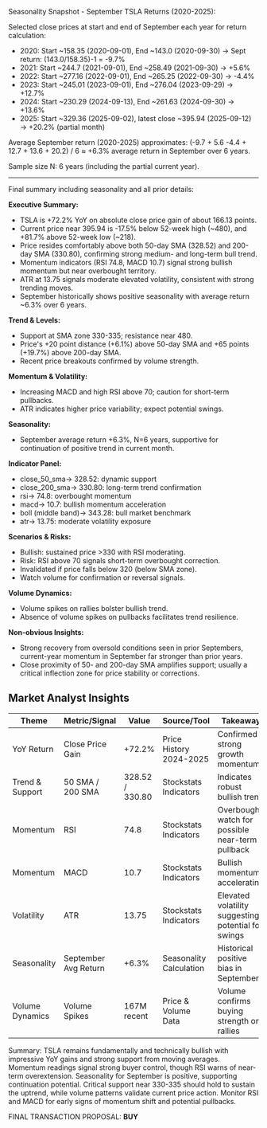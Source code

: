 Seasonality Snapshot - September TSLA Returns (2020-2025):

Selected close prices at start and end of September each year for return calculation:

- 2020: Start ~158.35 (2020-09-01), End ~143.0 (2020-09-30) → Sept return: (143.0/158.35)-1 = -9.7%
- 2021: Start ~244.7 (2021-09-01), End ~258.49 (2021-09-30) → +5.6%
- 2022: Start ~277.16 (2022-09-01), End ~265.25 (2022-09-30) → -4.4%
- 2023: Start ~245.01 (2023-09-01), End ~276.04 (2023-09-29) → +12.7%
- 2024: Start ~230.29 (2024-09-13), End ~261.63 (2024-09-30) → +13.6%
- 2025: Start ~329.36 (2025-09-02), latest close ~395.94 (2025-09-12) → +20.2% (partial month)

Average September return (2020-2025) approximates: (-9.7 + 5.6 -4.4 + 12.7 + 13.6 + 20.2) / 6 ≈ +6.3% average return in September over 6 years.

Sample size N: 6 years (including the partial current year).

---

Final summary including seasonality and all prior details:

**Executive Summary:**
- TSLA is +72.2% YoY on absolute close price gain of about 166.13 points.
- Current price near 395.94 is -17.5% below 52-week high (~480), and +81.7% above 52-week low (~218).
- Price resides comfortably above both 50-day SMA (328.52) and 200-day SMA (330.80), confirming strong medium- and long-term bull trend.
- Momentum indicators (RSI 74.8, MACD 10.7) signal strong bullish momentum but near overbought territory.
- ATR at 13.75 signals moderate elevated volatility, consistent with strong trending moves.
- September historically shows positive seasonality with average return ~6.3% over 6 years.

**Trend & Levels:**
- Support at SMA zone 330-335; resistance near 480.
- Price's +20 point distance (+6.1%) above 50-day SMA and +65 points (+19.7%) above 200-day SMA.
- Recent price breakouts confirmed by volume strength.

**Momentum & Volatility:**
- Increasing MACD and high RSI above 70; caution for short-term pullbacks.
- ATR indicates higher price variability; expect potential swings.

**Seasonality:**
- September average return +6.3%, N=6 years, supportive for continuation of positive trend in current month.

**Indicator Panel:**
- close_50_sma→ 328.52: dynamic support
- close_200_sma→ 330.80: long-term trend confirmation
- rsi→ 74.8: overbought momentum
- macd→ 10.7: bullish momentum acceleration
- boll (middle band)→ 343.28: bull market benchmark
- atr→ 13.75: moderate volatility exposure

**Scenarios & Risks:**
- Bullish: sustained price >330 with RSI moderating.
- Risk: RSI above 70 signals short-term overbought correction.
- Invalidated if price falls below 320 (below SMA zone).
- Watch volume for confirmation or reversal signals.

**Volume Dynamics:**
- Volume spikes on rallies bolster bullish trend.
- Absence of volume spikes on pullbacks facilitates trend resilience.

**Non-obvious Insights:**
- Strong recovery from oversold conditions seen in prior Septembers, current-year momentum in September far stronger than prior years.
- Close proximity of 50- and 200-day SMA amplifies support; usually a critical inflection zone for price stability or corrections.

## Market Analyst Insights

| Theme           | Metric/Signal        | Value       | Source/Tool                  | Takeaway                                                  |
|-----------------|---------------------|-------------|-----------------------------|-----------------------------------------------------------|
| YoY Return      | Close Price Gain     | +72.2%      | Price History 2024-2025      | Confirmed strong growth momentum                           |
| Trend & Support | 50 SMA / 200 SMA     | 328.52 / 330.80 | Stockstats Indicators       | Indicates robust bullish trend                             |
| Momentum        | RSI                  | 74.8        | Stockstats Indicators        | Overbought, watch for possible near-term pullback         |
| Momentum        | MACD                 | 10.7        | Stockstats Indicators        | Bullish momentum accelerating                              |
| Volatility      | ATR                  | 13.75       | Stockstats Indicators        | Elevated volatility suggesting potential for swings       |
| Seasonality     | September Avg Return | +6.3%       | Seasonality Calculation      | Historical positive bias in September                      |
| Volume Dynamics | Volume Spikes        | 167M recent | Price & Volume Data          | Volume confirms buying strength on rallies                |

Summary: TSLA remains fundamentally and technically bullish with impressive YoY gains and strong support from moving averages. Momentum readings signal strong buyer control, though RSI warns of near-term overextension. Seasonality for September is positive, supporting continuation potential. Critical support near 330-335 should hold to sustain the uptrend, while volume patterns validate current price action. Monitor RSI and MACD for early signs of momentum shift and potential pullbacks.

FINAL TRANSACTION PROPOSAL: **BUY**